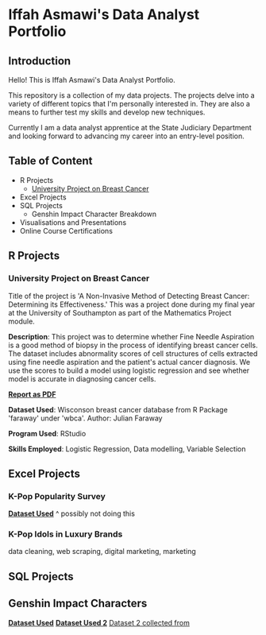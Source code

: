# Iffah Asmawi's Data Analyst Portfolio

## Introduction
Hello! This is Iffah Asmawi's Data Analyst Portfolio.

This repository is a collection of my data projects. The projects delve into a variety of different topics that I'm personally interested in. They are also a means to further test my skills and develop new techniques.

Currently I am a data analyst apprentice at the State Judiciary Department and looking forward to advancing my career into an entry-level position.

## Table of Content
- R Projects
  - [University Project on Breast Cancer](https://github.com/ifffah/datafolio#university-project-on-breast-cancer)
- Excel Projects
- SQL Projects
  - Genshin Impact Character Breakdown
- Visualisations and Presentations
- Online Course Certifications
## R Projects

### University Project on Breast Cancer
Title of the project is 'A Non-Invasive Method of Detecting Breast Cancer: Determining its Effectiveness.' This was a project done during my final year at the University of Southampton as part of the Mathematics Project module. 

**Description**: This project was to determine whether Fine Needle Aspiration is a good method of biopsy in the process of identifying breast cancer cells. The dataset includes abnormality scores of cell structures of cells extracted using fine needle aspiration and the patient's actual cancer diagnosis. We use the scores to build a model using logistic regression and see whether model is accurate in diagnosing cancer cells.

[**Report as PDF**](https://github.com/ifffah/datafolio/blob/28efedd7219534d256e2e58edbe457ce041bd560/A%20Non-Invasive%20Method%20of%20Detecting%20Breast%20Cancer_%20Determining%20its%20Effectiveness.pdf)

**Dataset Used**: Wisconson breast cancer database from R Package 'faraway' under 'wbca'. Author: Julian Faraway

**Program Used**: RStudio

**Skills Employed**: Logistic Regression, Data modelling, Variable Selection

## Excel Projects
### K-Pop Popularity Survey
[**Dataset Used**](https://figshare.com/articles/dataset/KPOP_DATA_xlsx/12093648/2)
^ possibly not doing this 
### K-Pop Idols in Luxury Brands
data cleaning, web scraping, digital marketing, marketing

## SQL Projects
## Genshin Impact Characters
[**Dataset Used**](https://www.kaggle.com/datasets/sophiahealy/genshin-impact-character-data)
[**Dataset Used 2**](https://www.kaggle.com/datasets/saladyong/genshin-impact-banner-revenue)
[Dataset 2 collected from](https://genshinlab.com/genshin-impact-revenue-chart/)

